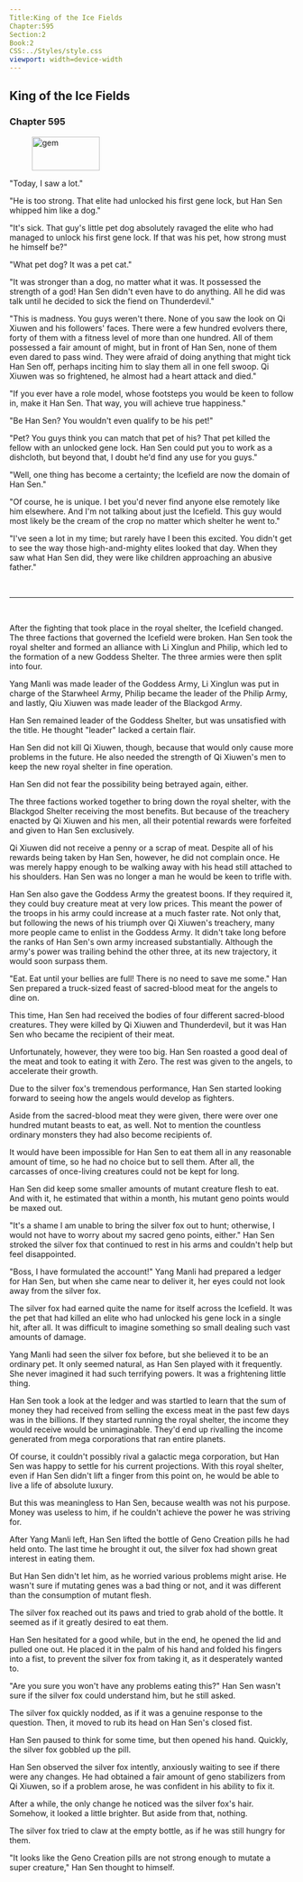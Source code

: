 ```yaml
---
Title:King of the Ice Fields 
Chapter:595 
Section:2 
Book:2 
CSS:../Styles/style.css 
viewport: width=device-width
---
```

  
## King of the Ice Fields
### Chapter 595
  
<figure>
	<img src="../Images/gem.gif" alt="gem" id="gem" width="120" height="60" />
</figure>
  

  
"Today, I saw a lot."

"He is too strong. That elite had unlocked his first gene lock, but Han Sen whipped him like a dog."

"It's sick. That guy's little pet dog absolutely ravaged the elite who had managed to unlock his first gene lock. If that was his pet, how strong must he himself be?"

"What pet dog? It was a pet cat."

"It was stronger than a dog, no matter what it was. It possessed the strength of a god! Han Sen didn't even have to do anything. All he did was talk until he decided to sick the fiend on Thunderdevil."

"This is madness. You guys weren't there. None of you saw the look on Qi Xiuwen and his followers' faces. There were a few hundred evolvers there, forty of them with a fitness level of more than one hundred. All of them possessed a fair amount of might, but in front of Han Sen, none of them even dared to pass wind. They were afraid of doing anything that might tick Han Sen off, perhaps inciting him to slay them all in one fell swoop. Qi Xiuwen was so frightened, he almost had a heart attack and died."

"If you ever have a role model, whose footsteps you would be keen to follow in, make it Han Sen. That way, you will achieve true happiness."

"Be Han Sen? You wouldn't even qualify to be his pet!"

"Pet? You guys think you can match that pet of his? That pet killed the fellow with an unlocked gene lock. Han Sen could put you to work as a dishcloth, but beyond that, I doubt he'd find any use for you guys."

"Well, one thing has become a certainty; the Icefield are now the domain of Han Sen."

"Of course, he is unique. I bet you'd never find anyone else remotely like him elsewhere. And I'm not talking about just the Icefield. This guy would most likely be the cream of the crop no matter which shelter he went to."

"I've seen a lot in my time; but rarely have I been this excited. You didn't get to see the way those high-and-mighty elites looked that day. When they saw what Han Sen did, they were like children approaching an abusive father."

<br>

*****

<br>

After the fighting that took place in the royal shelter, the Icefield changed. The three factions that governed the Icefield were broken. Han Sen took the royal shelter and formed an alliance with Li Xinglun and Philip, which led to the formation of a new Goddess Shelter. The three armies were then split into four.

Yang Manli was made leader of the Goddess Army, Li Xinglun was put in charge of the Starwheel Army, Philip became the leader of the Philip Army, and lastly, Qiu Xiuwen was made leader of the Blackgod Army.

Han Sen remained leader of the Goddess Shelter, but was unsatisfied with the title. He thought "leader" lacked a certain flair.

Han Sen did not kill Qi Xiuwen, though, because that would only cause more problems in the future. He also needed the strength of Qi Xiuwen's men to keep the new royal shelter in fine operation.

Han Sen did not fear the possibility being betrayed again, either.

The three factions worked together to bring down the royal shelter, with the Blackgod Shelter receiving the most benefits. But because of the treachery enacted by Qi Xiuwen and his men, all their potential rewards were forfeited and given to Han Sen exclusively.

Qi Xiuwen did not receive a penny or a scrap of meat. Despite all of his rewards being taken by Han Sen, however, he did not complain once. He was merely happy enough to be walking away with his head still attached to his shoulders. Han Sen was no longer a man he would be keen to trifle with.

Han Sen also gave the Goddess Army the greatest boons. If they required it, they could buy creature meat at very low prices. This meant the power of the troops in his army could increase at a much faster rate. Not only that, but following the news of his triumph over Qi Xiuwen's treachery, many more people came to enlist in the Goddess Army. It didn't take long before the ranks of Han Sen's own army increased substantially. Although the army's power was trailing behind the other three, at its new trajectory, it would soon surpass them.

"Eat. Eat until your bellies are full! There is no need to save me some." Han Sen prepared a truck-sized feast of sacred-blood meat for the angels to dine on.

This time, Han Sen had received the bodies of four different sacred-blood creatures. They were killed by Qi Xiuwen and Thunderdevil, but it was Han Sen who became the recipient of their meat.

Unfortunately, however, they were too big. Han Sen roasted a good deal of the meat and took to eating it with Zero. The rest was given to the angels, to accelerate their growth.

Due to the silver fox's tremendous performance, Han Sen started looking forward to seeing how the angels would develop as fighters.

Aside from the sacred-blood meat they were given, there were over one hundred mutant beasts to eat, as well. Not to mention the countless ordinary monsters they had also become recipients of.

It would have been impossible for Han Sen to eat them all in any reasonable amount of time, so he had no choice but to sell them. After all, the carcasses of once-living creatures could not be kept for long.

Han Sen did keep some smaller amounts of mutant creature flesh to eat. And with it, he estimated that within a month, his mutant geno points would be maxed out.

"It's a shame I am unable to bring the silver fox out to hunt; otherwise, I would not have to worry about my sacred geno points, either." Han Sen stroked the silver fox that continued to rest in his arms and couldn't help but feel disappointed.

"Boss, I have formulated the account!" Yang Manli had prepared a ledger for Han Sen, but when she came near to deliver it, her eyes could not look away from the silver fox.

The silver fox had earned quite the name for itself across the Icefield. It was the pet that had killed an elite who had unlocked his gene lock in a single hit, after all. It was difficult to imagine something so small dealing such vast amounts of damage.

Yang Manli had seen the silver fox before, but she believed it to be an ordinary pet. It only seemed natural, as Han Sen played with it frequently. She never imagined it had such terrifying powers. It was a frightening little thing.

Han Sen took a look at the ledger and was startled to learn that the sum of money they had received from selling the excess meat in the past few days was in the billions. If they started running the royal shelter, the income they would receive would be unimaginable. They'd end up rivalling the income generated from mega corporations that ran entire planets.

Of course, it couldn't possibly rival a galactic mega corporation, but Han Sen was happy to settle for his current projections. With this royal shelter, even if Han Sen didn't lift a finger from this point on, he would be able to live a life of absolute luxury.

But this was meaningless to Han Sen, because wealth was not his purpose. Money was useless to him, if he couldn't achieve the power he was striving for.

After Yang Manli left, Han Sen lifted the bottle of Geno Creation pills he had held onto. The last time he brought it out, the silver fox had shown great interest in eating them.

But Han Sen didn't let him, as he worried various problems might arise. He wasn't sure if mutating genes was a bad thing or not, and it was different than the consumption of mutant flesh.

The silver fox reached out its paws and tried to grab ahold of the bottle. It seemed as if it greatly desired to eat them.

Han Sen hesitated for a good while, but in the end, he opened the lid and pulled one out. He placed it in the palm of his hand and folded his fingers into a fist, to prevent the silver fox from taking it, as it desperately wanted to.

"Are you sure you won't have any problems eating this?" Han Sen wasn't sure if the silver fox could understand him, but he still asked.

The silver fox quickly nodded, as if it was a genuine response to the question. Then, it moved to rub its head on Han Sen's closed fist.

Han Sen paused to think for some time, but then opened his hand. Quickly, the silver fox gobbled up the pill.

Han Sen observed the silver fox intently, anxiously waiting to see if there were any changes. He had obtained a fair amount of geno stabilizers from Qi Xiuwen, so if a problem arose, he was confident in his ability to fix it.

After a while, the only change he noticed was the silver fox's hair. Somehow, it looked a little brighter. But aside from that, nothing.

The silver fox tried to claw at the empty bottle, as if he was still hungry for them.

"It looks like the Geno Creation pills are not strong enough to mutate a super creature," Han Sen thought to himself.